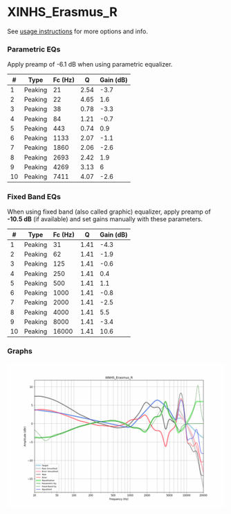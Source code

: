 # XINHS_Erasmus_R
See [usage instructions](https://github.com/jaakkopasanen/AutoEq#usage) for more options and info.

### Parametric EQs
Apply preamp of -6.1 dB when using parametric equalizer.

|   # | Type    |   Fc (Hz) |    Q |   Gain (dB) |
|-----|---------|-----------|------|-------------|
|   1 | Peaking |        21 | 2.54 |        -3.7 |
|   2 | Peaking |        22 | 4.65 |         1.6 |
|   3 | Peaking |        38 | 0.78 |        -3.3 |
|   4 | Peaking |        84 | 1.21 |        -0.7 |
|   5 | Peaking |       443 | 0.74 |         0.9 |
|   6 | Peaking |      1133 | 2.07 |        -1.1 |
|   7 | Peaking |      1860 | 2.06 |        -2.6 |
|   8 | Peaking |      2693 | 2.42 |         1.9 |
|   9 | Peaking |      4269 | 3.13 |         6   |
|  10 | Peaking |      7411 | 4.07 |        -2.6 |

### Fixed Band EQs
When using fixed band (also called graphic) equalizer, apply preamp of **-10.5 dB** (if available) and set gains manually with these parameters.

|   # | Type    |   Fc (Hz) |    Q |   Gain (dB) |
|-----|---------|-----------|------|-------------|
|   1 | Peaking |        31 | 1.41 |        -4.3 |
|   2 | Peaking |        62 | 1.41 |        -1.9 |
|   3 | Peaking |       125 | 1.41 |        -0.6 |
|   4 | Peaking |       250 | 1.41 |         0.4 |
|   5 | Peaking |       500 | 1.41 |         1.1 |
|   6 | Peaking |      1000 | 1.41 |        -0.8 |
|   7 | Peaking |      2000 | 1.41 |        -2.5 |
|   8 | Peaking |      4000 | 1.41 |         5.5 |
|   9 | Peaking |      8000 | 1.41 |        -3.4 |
|  10 | Peaking |     16000 | 1.41 |        10.6 |

### Graphs
![](./XINHS_Erasmus_R.png)
